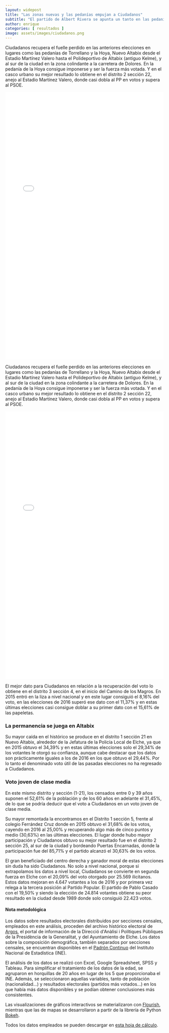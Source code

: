 ```yaml
---
layout: widepost
title: "Las zonas nuevas y las pedanías empujan a Ciudadanos"
subtitle: "El partido de Albert Rivera se apunta un tanto en las pedanías de Torrellano y la Hoya, donde consigue ser la fuerza más votada, y recupera la zona de Nuevo Altabix"
author: enrique 
categories: [ resultados ]
image: assets/images/ciudadanos.png
---
```

Ciudadanos recupera el fuelle perdido en las anteriores elecciones en lugares como las pedanías de Torrellano y la Hoya, Nuevo Altabix desde el Estadio Martínez Valero hasta el Polideportivo de Altabix (antiguo Kelme), y al sur de la ciudad en la zona colindante a la carretera de Dolores. En la pedanía de la Hoya consigue imponerse y ser la fuerza más votada. Y en el casco urbano su mejor resultado lo obtiene en el distrito 2 sección 22, anejo al Estadio Martínez Valero, donde casi dobla al PP en votos y supera al PSOE.

<iframe src="/assets/images/elxHCS.html"
    sandbox="allow-same-origin allow-scripts"
    width="100%"
    height="850"
    scrolling="no"
    seamless="seamless"
    frameborder="0">
</iframe>

Ciudadanos recupera el fuelle perdido en las anteriores elecciones en lugares como las pedanías de Torrellano y la Hoya, Nuevo Altabix desde el Estadio Martínez Valero hasta el Polideportivo de Altabix (antiguo Kelme), y al sur de la ciudad en la zona colindante a la carretera de Dolores. En la pedanía de la Hoya consigue imponerse y ser la fuerza más votada. Y en el casco urbano su mejor resultado lo obtiene en el distrito 2 sección 22, anejo al Estadio Martínez Valero, donde casi dobla al PP en votos y supera al PSOE.

<iframe src="/assets/images/VariacionesCS.html"
    sandbox="allow-same-origin allow-scripts"
    width="100%"
    height="850"
    scrolling="no"
    seamless="seamless"
    frameborder="0">
</iframe>

El mejor dato para Ciudadanos en relación a la recuperación del voto lo obtiene en el distrito 3 sección 4, en el inicio del Camino de los Magros. En 2015 entró en la liza a nivel nacional y en este lugar consiguió el 8,16% del voto, en las elecciones de 2016 superó ese dato con el 11,37% y en estas últimas elecciones casi consigue doblar a su primer dato con el 15,61% de las papeletas.

<div class="flourish-embed" data-src="visualisation/337342/"></div><script src="https://public.flourish.studio/resources/embed.js"></script>

### La permanencia se juega en Altabix

Su mayor caída en el histórico se produce en el distrito 1 sección 21 en Nuevo Altabix, alrededor de la Jefatura de la Policía Local de Elche, ya que en 2015 obtuvo el 34,39% y en estas últimas elecciones solo el 29,34% de los votantes le otorgó su confianza, aunque cabe destacar que los datos son prácticamente iguales a los de 2016 en los que obtuvo el 29,44%. Por lo tanto el denominado voto útil de las pasadas elecciones no ha regresado a Ciudadanos.

<div class="flourish-embed" data-src="visualisation/*/"></div><script src="https://public.flourish.studio/resources/embed.js"></script>

### Voto joven de clase media

En este mismo distrito y sección (1-21), los censados entre 0 y 39 años suponen el 52,61% de la población y de los 60 años en adelante el 31,45%, de lo que se podría deducir que el voto a Ciudadanos en un voto joven de clase media.

<div class="flourish-embed" data-src="visualisation/337829/"></div><script src="https://public.flourish.studio/resources/embed.js"></script>

Su mayor remontada la encontramos en el Distrito 1 sección 5, frente al colegio Ferrández Cruz donde en 2015 obtuvo el 31,68% de los votos, cayendo en 2016 al 25,00% y recuperando algo más de cinco puntos y medio (30,63%) en las últimas elecciones.
El lugar donde hubo mayor participación y Ciudadanos obtuvo su mejor resultado fue en el distrito 2 sección 25, al sur de la ciudad y bordeando Puertas Encarnadas, donde la participación fue del 85,71% y el partido alcanzó el 30,63% de los votos.

El gran beneficiado del centro derecha y ganador moral de estas elecciones sin duda ha sido Ciudadanos. No solo a nivel nacional, porque si extrapolamos los datos a nivel local, Ciudadanos se convierte en segunda fuerza en Elche con el 20,09% del voto otorgado por 25.569 ilicitanos. Estos datos mejoran en 4.647 votantes a los de 2016 y por primera vez relega a la tercera posición al Partido Popular. El partido de Pablo Casado con el 19,50%  y siendo la elección de 24.814 votantes obtiene su peor resultado en la ciudad desde 1989 donde solo consiguió 22.423 votos.

<div class="alert alert-secondary" role="alert">
  <h4 class="alert-heading">Nota metodológica</h4>
  <p>Los datos sobre resultados electorales distribuidos por secciones censales, empleados en este análisis, proceden del archivo histórico electoral de <a href="http://www.argos.gva.es/ahe/val/buscaEleccionesV.html">Argos</a>, el portal de información de la Direcció d'Anàlisi i Polítiques Públiques de la Presidència de la Generalitat, y del Ayuntamiento de Elche. Los datos sobre la composición demográfica, también separados por secciones censales, se encuentran disponibles en el <a href="http://www.ine.es/dyngs/INEbase/es/operacion.htm?c=Estadistica_C&cid=1254736177012&menu=resultados&idp=1254734710990">Padrón Continuo</a> del Instituto Nacional de Estadística (INE).</p>
  <p>El análisis de los datos se realizó con Excel, Google Spreadsheet, SPSS y Tableau. Para simplificar el tratamiento de los datos de la edad, se agruparon en horquillas de 20 años en lugar de los 5 que proporcionaba el INE. Además, se seleccionaron aquellas variables, tanto de población (nacionalidad…) y resultados electorales (partidos más votados…) en los que había más datos disponibles y se podían obtener conclusiones más consistentes.</p>
  <p>Las visualizaciones de gráficos interactivos se materializaron con <a href="https://flourish.studio/">Flourish</a>, mientras que las de mapas se desarrollaron a partir de la librería de Python <a href="https://bokeh.pydata.org/en/latest/">Bokeh</a>.</p> 
  <p>Todos los datos empleados se pueden descargar en <a href="https://docs.google.com/spreadsheets/d/1Tde3VYKVakCl2x8WzAm3xa9zMZvSS9LPbvzO9r6_Oco/edit?usp=sharing">esta hoja de cálculo</a>.</p>
</div>




